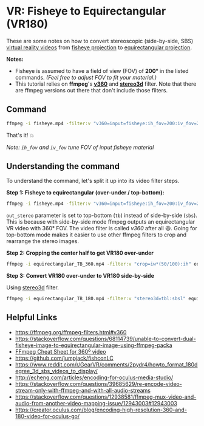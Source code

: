 # VR: Fisheye to Equirectangular (VR180)

These are some notes on how to convert stereoscopic (side-by-side, SBS) [virtual reality videos](https://en.wikipedia.org/wiki/360-degree_video) from [fisheye projection](https://en.wikipedia.org/wiki/Fisheye_lens) to [equirectangular projection](https://en.wikipedia.org/wiki/Equirectangular_projection).

**Notes:**

- Fisheye is assumed to have a field of view (FOV) of **200°** in the listed commands. *(Feel free to adjust FOV to fit your material.)*
- This tutorial relies on __ffmpeg__'s __[v360](https://ffmpeg.org/ffmpeg-filters.html#v360)__ and __[stereo3d](https://ffmpeg.org/ffmpeg-filters.html#stereo3d)__ filter. Note that there are ffmpeg versions out there that don't include those filters.

## Command

```sh
ffmpeg -i fisheye.mp4 -filter:v "v360=input=fisheye:ih_fov=200:iv_fov=200:output=equirect:in_stereo=sbs:out_stereo=tb,crop=iw*(1/2):ih,stereo3d=tbl:sbsl" -map 0 -c copy -c:v libx265 -crf 18 -pix_fmt yuv420p equirectangular_LR_180.mp4
```

That's it! :boom:

*Note: `ih_fov` and `iv_fov` tune FOV of input fisheye material*

## Understanding the command

To understand the command, let's split it up into its video filter steps.


**Step 1: Fisheye to equirectangular (over-under / top-bottom):**

```sh
ffmpeg -i fisheye.mp4 -filter:v "v360=input=fisheye:ih_fov=200:iv_fov=200:output=equirect:in_stereo=sbs:out_stereo=tb" equirectangular_TB_360.mp4
```

`out_stereo` parameter is set to top-bottom (`tb`) instead of side-by-side (`sbs`). This is because with side-by-side mode ffmpeg outputs an equirectangular VR video with 360° FOV. The video filter is called *v360* after all :smiley:. Going for top-bottom mode makes it easier to use other ffmpeg filters to crop and rearrange the stereo images.

**Step 2: Cropping the center half to get VR180 over-under**

```sh
ffmpeg -i equirectangular_TB_360.mp4 -filter:v "crop=iw*(50/100):ih" equirectangular_TB_180.mp4
```

**Step 3: Convert VR180 over-under to VR180 side-by-side**

Using [stereo3d](https://ffmpeg.org/ffmpeg-filters.html#stereo3d) filter.

```sh
ffmpeg -i equirectangular_TB_180.mp4 -filter:v "stereo3d=tbl:sbsl" equirectangular_LR_180.mp4
```

## Helpful Links

- https://ffmpeg.org/ffmpeg-filters.html#v360
- https://stackoverflow.com/questions/68114739/unable-to-convert-dual-fisheye-image-to-equirectangular-image-using-ffmpeg-packa
- [FFmpeg Cheat Sheet for 360º video](https://gist.github.com/nickkraakman/e351f3c917ab1991b7c9339e10578049)
- https://github.com/jumpjack/fishconLC
- https://www.reddit.com/r/GearVR/comments/2pydr4/howto_format_180degree_3d_sbs_videos_to_display/
- http://echeng.com/articles/encoding-for-oculus-media-studio/
- https://stackoverflow.com/questions/39685629/re-encode-video-stream-only-with-ffmpeg-and-with-all-audio-streams
- https://stackoverflow.com/questions/12938581/ffmpeg-mux-video-and-audio-from-another-video-mapping-issue/12943003#12943003
- https://creator.oculus.com/blog/encoding-high-resolution-360-and-180-video-for-oculus-go/

